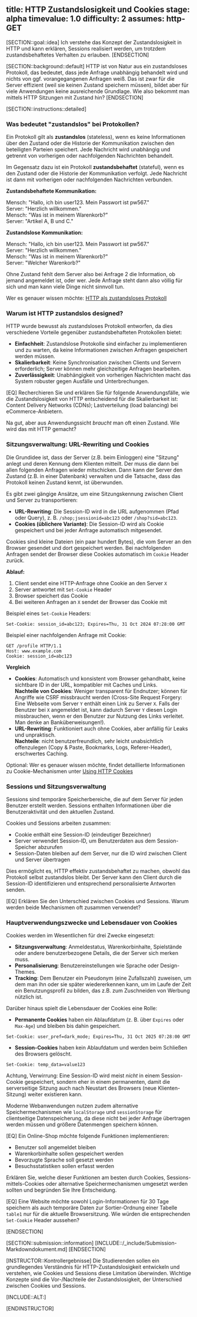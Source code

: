 title: HTTP Zustandslosigkeit und Cookies
stage: alpha
timevalue: 1.0
difficulty: 2
assumes: http-GET
---

[SECTION::goal::idea]
Ich verstehe das Konzept der Zustandslosigkeit in HTTP und kann erklären, 
Sessions realisiert werden, um trotzdem zustandsbehaftetes Verhalten zu erlauben.
[ENDSECTION]

[SECTION::background::default]
HTTP ist von Natur aus ein zustandsloses Protokoll, das bedeutet, 
dass jede Anfrage unabhängig behandelt wird und nichts von ggf. vorangegangenen Anfragen weiß. 
Das ist zwar für die Server effizient (weil sie keinen Zustand speichern müssen),
bildet aber für viele Anwendungen keine ausreichende Grundlage.
Wie also bekommt man mittels HTTP Sitzungen mit Zustand hin?
[ENDSECTION]

[SECTION::instructions::detailed]

### Was bedeutet "zustandslos" bei Protokollen?

Ein Protokoll gilt als **zustandslos** (stateless), wenn es keine Informationen über 
den Zustand oder die Historie der Kommunikation zwischen den beteiligten Parteien speichert. 
Jede Nachricht wird unabhängig und getrennt von vorherigen oder nachfolgenden Nachrichten behandelt.

Im Gegensatz dazu ist ein Protokoll **zustandsbehaftet** (stateful), 
wenn es den Zustand oder die Historie der Kommunikation verfolgt. 
Jede Nachricht ist dann mit vorherigen oder nachfolgenden Nachrichten verbunden.

**Zustandsbehaftete Kommunikation:**

Mensch: "Hallo, ich bin user123. Mein Passwort ist pw567."  
Server: "Herzlich willkommen."  
Mensch: "Was ist in meinem Warenkorb?"  
Server: "Artikel A, B und C."

**Zustandslose Kommunikation:**

Mensch: "Hallo, ich bin user123. Mein Passwort ist pw567."  
Server: "Herzlich willkommen."  
Mensch: "Was ist in meinem Warenkorb?"  
Server: "Welcher Warenkorb?"

Ohne Zustand fehlt dem Server also bei Anfrage 2 die Information, ob jemand angemeldet ist, oder wer.
Jede Anfrage steht dann also völlig für sich und man kann viele Dinge nicht sinnvoll tun.

Wer es genauer wissen möchte:
[HTTP als zustandsloses Protokoll](https://developer.mozilla.org/en-US/docs/Web/HTTP/Guides/Overview)

<!-- time estimate: 10 min -->

### Warum ist HTTP zustandslos designed?

HTTP wurde bewusst als zustandsloses Protokoll entworfen, 
da dies verschiedene Vorteile gegenüber zustandsbehafteten Protokollen bietet:

- **Einfachheit**: Zustandslose Protokolle sind einfacher zu implementieren und zu warten, 
  da keine Informationen zwischen Anfragen gespeichert werden müssen.
- **Skalierbarkeit**: Keine Synchronisation zwischen Clients und Servern erforderlich; 
  Server können mehr gleichzeitige Anfragen bearbeiten.
- **Zuverlässigkeit**: Unabhängigkeit von vorherigen Nachrichten macht das System robuster 
  gegen Ausfälle und Unterbrechungen.

[EQ] Recherchieren Sie und erklären Sie für folgende Anwendungsfälle,
wie die Zustandslosigkeit von HTTP entscheidend für die Skalierbarkeit ist:
Content Delivery Networks (CDNs); Lastverteilung (load balancing) bei eCommerce-Anbietern.

<!-- time estimate: 15 min -->

Na gut, aber aus Anwendungssicht _braucht_ man oft einen Zustand.
Wie wird das mit HTTP gemacht?


### Sitzungsverwaltung: URL-Rewriting und Cookies

Die Grundidee ist, dass der Server (z.B. beim Einloggen) eine "Sitzung" anlegt und deren
Kennung dem Klienten mitteilt. Der muss die dann bei allen folgenden Anfragen wieder
mitschicken. Dann kann der Server den Zustand (z.B. in einer Datenbank) verwalten
und die Tatsache, dass das Protokoll keinen Zustand kennt, ist überwunden.

Es gibt zwei gängige Ansätze, um eine Sitzungskennung zwischen Client und Server zu transportieren:

- **URL-Rewriting**: Die Session-ID wird in die URL aufgenommen (Pfad oder Query), 
  z. B. `/shop;jsessionid=abc123` oder `/shop?sid=abc123`.  
- **Cookies (üblichere Variante)**: Die Session-ID wird als Cookie gespeichert und bei jeder Anfrage 
  automatisch mitgesendet.

Cookies sind kleine Dateien (ein paar hundert Bytes), die vom Server an den Browser gesendet 
und dort gespeichert werden. 
Bei nachfolgenden Anfragen sendet der Browser diese Cookies automatisch im `Cookie` Header zurück.

**Ablauf:**

1. Client sendet eine HTTP-Anfrage ohne Cookie an den Server `X`  
2. Server antwortet mit `Set-Cookie` Header  
3. Browser speichert das Cookie  
4. Bei weiteren Anfragen an `X` sendet der Browser das Cookie mit  

Beispiel eines `Set-Cookie` Headers:
```http
Set-Cookie: session_id=abc123; Expires=Thu, 31 Oct 2024 07:28:00 GMT
```

Beispiel einer nachfolgenden Anfrage mit Cookie:
```http
GET /profile HTTP/1.1
Host: www.example.com
Cookie: session_id=abc123
```

**Vergleich**

- **Cookies**: Automatisch und konsistent vom Browser gehandhabt, keine sichtbare ID in der URL,
  kompatibler mit Caches und Links.  
  **Nachteile von Cookies**: Weniger transparent für Endnutzer; können für Angriffe wie CSRF 
  missbraucht werden (Cross-Site Request Forgery: Eine Webseite vom Server `Y` enthält einen
  Link zu Server `X`. Falls der Benutzer bei `X` angemeldet ist, kann dadurch Server `Y` diesen Login
  missbrauchen, wenn er den Benutzer zur Nutzung des Links verleitet. Man denke an Banküberweisungen!).
- **URL-Rewriting**: Funktioniert auch ohne Cookies, aber anfällig für Leaks und unpraktisch.  
  **Nachteile**: nicht benutzerfreundlich, sehr leicht unabsichtlich offenzulegen 
  (Copy & Paste, Bookmarks, Logs, Referer-Header), 
  erschwertes Caching.  

Optional: Wer es genauer wissen möchte, findet detaillierte Informationen zu Cookie-Mechanismen unter
[Using HTTP Cookies](https://developer.mozilla.org/en-US/docs/Web/HTTP/Cookies)

<!-- time estimate: 15 min -->

### Sessions und Sitzungsverwaltung

Sessions sind temporäre Speicherbereiche, die auf dem Server für jeden Benutzer erstellt werden. 
Sessions enthalten Informationen über die Benutzeraktivität und den aktuellen Zustand.

Cookies und Sessions arbeiten zusammen:

- Cookie enthält eine Session-ID (eindeutiger Bezeichner)
- Server verwendet Session-ID, um Benutzerdaten aus dem Session-Speicher abzurufen
- Session-Daten bleiben auf dem Server, nur die ID wird zwischen Client und Server übertragen

Dies ermöglicht es, HTTP effektiv zustandsbehaftet zu machen, 
obwohl das Protokoll selbst zustandslos bleibt.
Der Server kann den Client durch die Session-ID identifizieren und 
entsprechend personalisierte Antworten senden.

[EQ] Erklären Sie den Unterschied zwischen Cookies und Sessions. 
Warum werden beide Mechanismen oft zusammen verwendet?

<!-- time estimate: 10 min -->

### Hauptverwendungszwecke und Lebensdauer von Cookies

Cookies werden im Wesentlichen für drei Zwecke eingesetzt:

- **Sitzungsverwaltung**: Anmeldestatus, Warenkorbinhalte, Spielstände oder 
  andere benutzerbezogene Details, die der Server sich merken muss.  
- **Personalisierung**: Benutzereinstellungen wie Sprache oder Design-Themes.  
- **Tracking**: Dem Benutzer ein Pseudonym (eine Zufallszahl) zuweisen, um dem man ihn oder sie später
  wiedererkennen kann, um im Laufe der Zeit ein Benutzungsprofil zu bilden, das z.B. zum
  Zuschneiden von Werbung nützlich ist.

Darüber hinaus spielt die Lebensdauer der Cookies eine Rolle:

- **Permanente Cookies** haben ein Ablaufdatum (z. B. über `Expires` oder `Max-Age`) 
  und bleiben bis dahin gespeichert.
```http
Set-Cookie: user_pref=dark_mode; Expires=Thu, 31 Oct 2025 07:28:00 GMT
```

- **Session-Cookies** haben kein Ablaufdatum und werden beim Schließen des Browsers gelöscht.
```http
Set-Cookie: temp_data=value123
```

Achtung, Verwirrung: Eine Session-ID wird meist _nicht_ in einem Session-Cookie gespeichert, 
sondern eher in einem permanenten, damit die serverseitige Sitzung auch nach Neustart des Browsers
(neue Klienten-Sitzung)
weiter existieren kann.

Moderne Webanwendungen nutzen zudem alternative Speichermechanismen 
wie `localStorage` und `sessionStorage` für clientseitige Datenspeicherung, 
da diese nicht bei jeder Anfrage übertragen werden müssen und größere Datenmengen speichern können.

[EQ] Ein Online-Shop möchte folgende Funktionen implementieren:

- Benutzer soll angemeldet bleiben
- Warenkorbinhalte sollen gespeichert werden  
- Bevorzugte Sprache soll gesetzt werden
- Besuchsstatistiken sollen erfasst werden

Erklären Sie, welche dieser Funktionen am besten durch Cookies, 
Sessions-mittels-Cookies oder alternative Speichermechanismen umgesetzt werden sollten 
und begründen Sie Ihre Entscheidung.

[EQ] Eine Website möchte sowohl Login-Informationen für 30 Tage speichern 
als auch temporäre Daten zur Sortier-Ordnung einer Tabelle `table1` nur für die aktuelle Browsersitzung. 
Wie würden die entsprechenden `Set-Cookie` Header aussehen?

<!-- time estimate: 20 min -->


[ENDSECTION]

[SECTION::submission::information]
[INCLUDE::/_include/Submission-Markdowndokument.md]
[ENDSECTION]

[INSTRUCTOR::Kontrollergebnisse]
Die Studierenden sollen ein grundlegendes Verständnis für HTTP-Zustandslosigkeit entwickeln 
und verstehen, wie Cookies und Sessions diese Limitation überwinden. 
Wichtige Konzepte sind die Vor-/Nachteile der Zustandslosigkeit, 
der Unterschied zwischen Cookies und Sessions.

[INCLUDE::ALT:]

[ENDINSTRUCTOR]